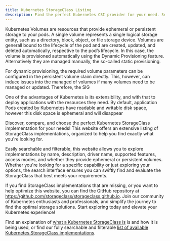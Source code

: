```yaml
---
title: Kubernetes StorageClass Listing
description: Find the perfect Kubernetes CSI provider for your need. Searchable by name, description, features, and more.
---
```


Kubernetes Volumes are resources that provide ephemeral or persistent storage to your pods. A single volume represents a single logical storage entity, such as a directory, block, object, or file storage device. Volumes are generall bound to the lifecycle of the pod and are created, updated, and deleted automatically, respective to the pod’s lifecycle. In this case, the volume is provisioned automatically using the Dynamic Provisioning feature. Alternatively they are managed manually, the so-called static provisioning.

For dynamic provisioning, the required volume parameters can be configured in the persistent volume claim directly. This, however, can induce issues into the managed of volumes if many volumes need to be managed or updated. Therefore, the SIG 

One of the advantages of Kubernetes is its extensibility, and with that to deploy applications with the resources they need. By default, application Pods created by Kubernetes have readable and writable disk space, however this disk space is ephemeral and will disappear 

Discover, compare, and choose the perfect Kubernetes StorageClass implementation for your needs! This website offers an extensive listing of StorageClass implementations, organized to help you find exactly what you're looking for.

Easily searchable and filterable, this website allows you to explore implementations by name, description, driver name, supported features, access modes, and whether they provide ephemeral or persistent volumes. Whether you're looking for a specific capability or just exploring your options, the search interface ensures you can swiftly find and evaluate the StorageClass that best meets your requirements.

If you find StorageClass implementations that are missing, or you want to help optimize this website, you can find the GitHub repository at https://github.com/storageclass/storageclass.github.io. Join our community of Kubernetes enthusiasts and professionals, and simplify the journey to find the optimal storage solutions. Start exploring today and elevate your Kubernetes experience!

Find an explanation of [what a Kubernetes StorageClass is](/what-is-a-storageclass) is and how it is being used, or find our fully searchable and filterable [list of available Kubernetes StorageClass implementations](/storageclasses).
